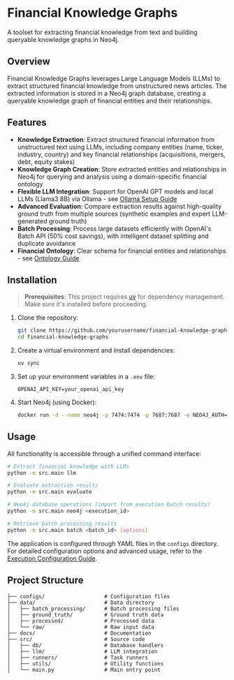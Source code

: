 # Financial Knowledge Graphs

A toolset for extracting financial knowledge from text and building queryable knowledge graphs in Neo4j.

## Overview

Financial Knowledge Graphs leverages Large Language Models (LLMs) to extract structured financial knowledge from unstructured news articles. The extracted information is stored in a Neo4j graph database, creating a queryable knowledge graph of financial entities and their relationships.

## Features

- **Knowledge Extraction**: Extract structured financial information from unstructured text using LLMs, including company entities (name, ticker, industry, country) and key financial relationships (acquisitions, mergers, debt, equity stakes)
- **Knowledge Graph Creation**: Store extracted entities and relationships in Neo4j for querying and analysis using a domain-specific financial ontology
- **Flexible LLM Integration**: Support for OpenAI GPT models and local LLMs (Llama3 8B) via Ollama - see [Ollama Setup Guide](docs/ollama_setup.md)
- **Advanced Evaluation**: Compare extraction results against high-quality ground truth from multiple sources (synthetic examples and expert LLM-generated ground truth)
- **Batch Processing**: Process large datasets efficiently with OpenAI's Batch API (50% cost savings), with intelligent dataset splitting and duplicate avoidance
- **Financial Ontology**: Clear schema for financial entities and relationships - see [Ontology Guide](docs/ontology.md)

## Installation

> **Prerequisites**: This project requires [uv](https://github.com/astral-sh/uv) for dependency management. Make sure it's installed before proceeding.

1. Clone the repository:

   ```bash
   git clone https://github.com/yourusername/financial-knowledge-graphs.git
   cd financial-knowledge-graphs
   ```

2. Create a virtual environment and install dependencies:

   ```bash
   uv sync
   ```

3. Set up your environment variables in a `.env` file:

   ```
   OPENAI_API_KEY=your_openai_api_key
   ```

4. Start Neo4j (using Docker):
   ```bash
   docker run -d --name neo4j -p 7474:7474 -p 7687:7687 -e NEO4J_AUTH=neo4j/password neo4j
   ```

## Usage

All functionality is accessible through a unified command interface:

```bash
# Extract financial knowledge with LLMs
python -m src.main llm

# Evaluate extraction results
python -m src.main evaluate

# Neo4j database operations (import from execution batch results)
python -m src.main neo4j <execution_id>

# Retrieve batch processing results
python -m src.main batch <batch_id> [options]
```

The application is configured through YAML files in the `configs` directory. For detailed configuration options and advanced usage, refer to the [Execution Configuration Guide](docs/execution_configs.md).

## Project Structure

```
├── configs/                   # Configuration files
├── data/                      # Data directory
│   ├── batch_processing/      # Batch processing files
│   ├── ground_truth/          # Ground truth data
│   ├── processed/             # Processed data
│   └── raw/                   # Raw input data
├── docs/                      # Documentation
├── src/                       # Source code
│   ├── db/                    # Database handlers
│   ├── llm/                   # LLM integration
│   ├── runners/               # Task runners
│   ├── utils/                 # Utility functions
│   └── main.py                # Main entry point
```
